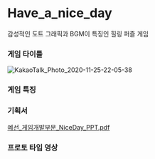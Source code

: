 # Have_a_nice_day
감성적인 도트 그래픽과 BGM이 특징인 힐링 퍼즐 게임

### 게임 타이틀

![KakaoTalk_Photo_2020-11-25-22-05-38](https://user-images.githubusercontent.com/56291884/100359231-9c183280-303a-11eb-8579-346ed505b78f.png)

### 게임 특징


### 기획서

[예선_게임개발부문_NiceDay_PPT.pdf](https://github.com/jeongxoo/Have_a_nice_day/files/5603399/_._NiceDay_PPT.pdf)

### 프로토 타입 영상


